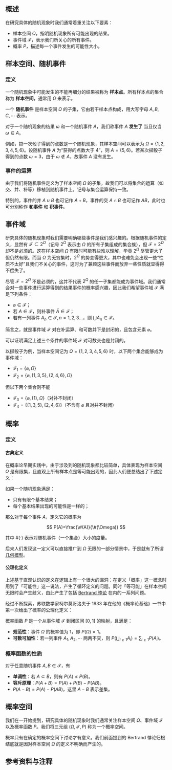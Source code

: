 ## 概述

在研究具体的随机现象时我们通常着重关注以下要素：

- 样本空间 $\Omega$，指明随机现象所有可能出现的结果。
- 事件域 $\mathcal{F}$，表示我们所关心的所有事件。
- 概率 $P$，描述每一个事件发生的可能性大小。

## 样本空间、随机事件

### 定义

一个随机现象中可能发生的不能再细分的结果被称为 **样本点**。所有样本点的集合称为 **样本空间**，通常用 $\Omega$ 来表示。

一个 **随机事件** 是样本空间 $\Omega$ 的子集，它由若干样本点构成，用大写字母 $A, B, C, \cdots$ 表示。

对于一个随机现象的结果 $\omega$ 和一个随机事件 $A$，我们称事件 $A$  **发生了** 当且仅当 $\omega \in A$。

例如，掷一次骰子得到的点数是一个随机现象，其样本空间可以表示为 $\Omega=\{1,2,3,4,5,6\}$。设随机事件 $A$ 为“获得的点数大于 $4$”，则 $A = \{ 5, 6 \}$。若某次掷骰子得到的点数 $\omega = 3$，由于 $\omega \notin A$，故事件 $A$ 没有发生。

### 事件的运算

由于我们将随机事件定义为了样本空间 $\Omega$ 的子集，故我们可以将集合的运算（如交、并、补等）移植到随机事件上。记号与集合运算保持一致。

特别的，事件的并 $A \cup B$ 也可记作 $A + B$，事件的交 $A \cap B$ 也可记作 $AB$，此时也可分别称作 **和事件** 和 **积事件**。

## 事件域

研究具体的随机现象时我们需要明确哪些事件是我们感兴趣的。根据随机事件的定义，显然有 $\mathcal{F} \subset 2^{\Omega}$（记号 $2^{\Omega}$ 表示由 $\Omega$ 的所有子集组成的集合族），但 $\mathcal{F} = 2^{\Omega}$ 却不是必须的。这在样本空间 $\Omega$ 有限时可能有些难以理解，毕竟 $2^{\Omega}$ 尽管更大了但仍然有限。而当 $\Omega$ 为无穷集时，$2^{\Omega}$ 的势变得更大，其中也难免会出现一些“性质不太好”且我们不关心的事件，这时为了兼顾这些事件而放弃一些性质就显得得不偿失了。

尽管 $\mathcal{F} = 2^{\Omega}$ 不是必须的，这并不代表 $2^{\Omega}$ 的任一子集都能成为事件域。我们通常会对一些事件进行运算得到的结果事件的概率感兴趣，因此我们希望事件域 $\mathcal{F}$ 满足下列条件：

- $\varnothing \in \mathcal{F}$；
- 若 $A \in \mathcal{F}$，则补事件 $\bar{A} \in \mathcal{F}$；
- 若有一列事件 $A_n \in \mathcal{F}, n = 1, 2, 3\dots$，则 $\bigcup A_n \in \mathcal{F}$。

简言之，就是事件域 $\mathcal{F}$ 对在补运算、和可数并下是封闭的，且包含元素 $\varnothing$。

可以证明满足上述三个条件的事件域 $\mathcal{F}$ 对可数交也是封闭的。

以掷骰子为例，当样本空间记为 $\Omega=\{1,2,3,4,5,6\}$ 时，以下两个集合能够成为事件域：

- $\mathcal{F}_1 = \{ \varnothing, \Omega \}$
- $\mathcal{F}_2 = \{ \varnothing, \{1, 3, 5\}, \{2, 4, 6\}, \Omega \}$

但以下两个集合则不能

- $\mathcal{F}_3 = \{ \varnothing, \{1\}, \Omega \}$（对补不封闭）
- $\mathcal{F}_4 = \{ \{1, 3, 5\}, \{2, 4, 6\} \}$（不含有 $\varnothing$ 且对并不封闭）

## 概率

### 定义

#### 古典定义

在概率论早期实践中，由于涉及到的随机现象都比较简单，具体表现为样本空间 $\Omega$ 是有限集，且直观上所有样本点是等可能出现的，因此人们便总结出了下述定义：

如果一个随机现象满足：

- 只有有限个基本结果；
- 每个基本结果出现的可能性是一样的；

那么对于每个事件 $A$，定义它的概率为

$$
P(A)=\frac{\#(A)}{\#(\Omega)}
$$

其中 $\#(\cdot)$ 表示对随机事件（一个集合）大小的度量。

后来人们发现这一定义可以直接推广到 $\Omega$ 无限的一部分情景中，于是就有了所谓 [几何概型](https://baike.baidu.com/item/%E5%87%A0%E4%BD%95%E6%A6%82%E5%9E%8B/4035773)。

#### 公理化定义

上述基于直观认识的定义在逻辑上有一个很大的漏洞：在定义「概率」这一概念时用到了「可能性」这一说法，产生了循环定义的问题。同时「等可能」在样本空间无限时会产生歧义，由此产生了包括 [Bertrand 悖论](https://baike.baidu.com/item/%E8%B4%9D%E7%89%B9%E6%9C%97%E6%82%96%E8%AE%BA/9241081) 在内的一系列问题。

经过不断探索，苏联数学家柯尔莫哥洛夫于 1933 年在他的《概率论基础》一书中第一次给出了概率的公理化定义：

概率函数 $P$ 是一个从事件域 $\mathcal{F}$ 到闭区间 $[0, 1]$ 的映射，且满足：

- **规范性**：事件 $\Omega$ 的概率值为 $1$，即 $P(\Omega)=1$。
- **可数可加性**：若一列事件 $A_1, A_2, \cdots$ 两两不交，则 $P\left( \bigcup_{i \geq 1} A_i \right) = \sum_{i \geq 1} P(A_i)$。

### 概率函数的性质

对于任意随机事件 $A, B \in \mathcal{F}$，有

- **单调性**：若 $A \subset B$，则有 $P(A) \leq P(B)$。
- **容斥原理**：$P(A+B) = P(A) + P(B) - P(AB)$。
- $P(A - B) = P(A) - P(AB)$，这里 $A - B$ 表示差集。

## 概率空间

我们在一开始提到，研究具体的随机现象时我们通常关注样本空间 $\Omega$、事件域 $\mathcal{F}$ 以及概率函数 $P$。我们将三元组 $(\Omega, \mathcal{F}, P)$ 称为一个概率空间。

概率只有在确定的概率空间下讨论才有意义。我们前面提到的 Bertrand 悖论归根结底就是因对样本空间 $\Omega$ 的定义不明确而产生的。

## 参考资料与注释

[^1]: [概率论（数学分支）\_百度百科](https://baike.baidu.com/item/概率论/829122)

[^2]: [Probability - Wikipedia](https://en.wikipedia.org/wiki/Probability)
